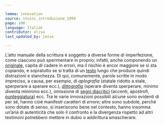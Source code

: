 ```yaml
---

lemma: innovation
source: stussi_introduzione_1994
page: 100
language: Italian
contributor: elisa
last_updated_by: jesse

---
```

L’atto manuale della scrittura è soggetto a diverse  forme di imperfezione, come ciascuno può sperimentare in proprio; infatti, anche componendo un [originale](original.html), capita di cadere in errori, ma il rischio è ancor maggiore se si sta copiando, e sopratutto se si tratta di un [testo](text.html) lungo che produce quindi distrazioni e stanchezza. Di qui, comunemente, parole scritte in modo impreciso, a causa, per esempio, di _aplografia_ (statale ridotto a stale, sperperare a sperare ecc.), [_dittografia_](dittography.html) (sperare diventa sperperare, minimo diventa mininimo ecc.), omissione di [segni diacritici](diacriticalSign.html) (accenti, apostrofi, [punteggiatura](punctuation.html)) ecc. Tra le varie innovazioni possibili alcune sono evidenti di per sé, hanno cioè manifesti caratteri di _errore_; altre sono subdole, perché sono dotate di senso, si inseriscono bene nel contesto, hanno insomma un’aria di autenticità che solo il confronto e la divergenza rispetto ad altri testimoni potrebbero mettere in dubio o addirittura smascherare.
